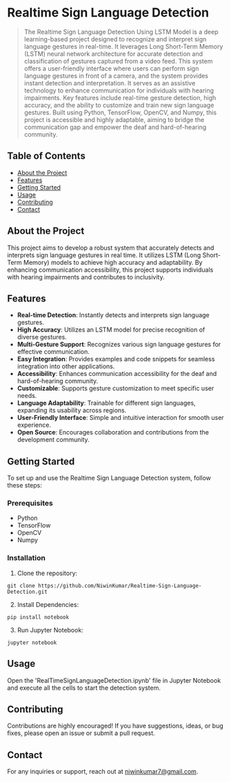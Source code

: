 # Realtime Sign Language Detection

> The Realtime Sign Language Detection Using LSTM Model is a deep learning-based project designed to recognize and interpret sign language gestures in real-time. It leverages Long Short-Term Memory (LSTM) neural network architecture for accurate detection and classification of gestures captured from a video feed. This system offers a user-friendly interface where users can perform sign language gestures in front of a camera, and the system provides instant detection and interpretation. It serves as an assistive technology to enhance communication for individuals with hearing impairments. Key features include real-time gesture detection, high accuracy, and the ability to customize and train new sign language gestures. Built using Python, TensorFlow, OpenCV, and Numpy, this project is accessible and highly adaptable, aiming to bridge the communication gap and empower the deaf and hard-of-hearing community.

## Table of Contents

- [About the Project](#about-the-project)
- [Features](#features)
- [Getting Started](#getting-started)
- [Usage](#usage)
- [Contributing](#contributing)
- [Contact](#contact)

## About the Project

This project aims to develop a robust system that accurately detects and interprets sign language gestures in real time. It utilizes LSTM (Long Short-Term Memory) models to achieve high accuracy and adaptability. By enhancing communication accessibility, this project supports individuals with hearing impairments and contributes to inclusivity.

## Features

- **Real-time Detection**: Instantly detects and interprets sign language gestures.
- **High Accuracy**: Utilizes an LSTM model for precise recognition of diverse gestures.
- **Multi-Gesture Support**: Recognizes various sign language gestures for effective communication.
- **Easy Integration**: Provides examples and code snippets for seamless integration into other applications.
- **Accessibility**: Enhances communication accessibility for the deaf and hard-of-hearing community.
- **Customizable**: Supports gesture customization to meet specific user needs.
- **Language Adaptability**: Trainable for different sign languages, expanding its usability across regions.
- **User-Friendly Interface**: Simple and intuitive interaction for smooth user experience.
- **Open Source**: Encourages collaboration and contributions from the development community.

## Getting Started

To set up and use the Realtime Sign Language Detection system, follow these steps:

### Prerequisites

- Python
- TensorFlow
- OpenCV
- Numpy

### Installation

1. Clone the repository:

```shell
git clone https://github.com/NiwinKumar/Realtime-Sign-Language-Detection.git
```

2. Install Dependencies:

```shell
pip install notebook
```

3. Run Jupyter Notebook:

```shell
jupyter notebook
```

## Usage

Open the 'RealTimeSignLanguageDetection.ipynb' file in Jupyter Notebook and execute all the cells to start the detection system.

## Contributing

Contributions are highly encouraged! If you have suggestions, ideas, or bug fixes, please open an issue or submit a pull request.

## Contact

For any inquiries or support, reach out at niwinkumar7@gmail.com.

